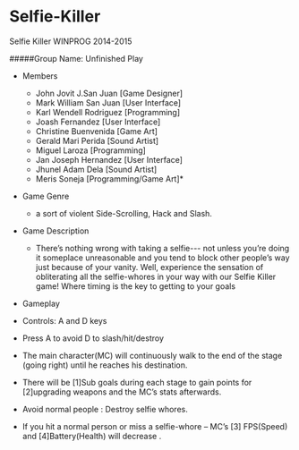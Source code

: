 Selfie-Killer
=============

Selfie Killer WINPROG 2014-2015


#####Group Name: Unfinished Play 
       
* Members
  - John Jovit J.San Juan  [Game Designer]
  - Mark William San Juan  [User Interface]
  - Karl Wendell Rodriguez [Programming]
  - Joash Fernandez        [User Interface]
  - Christine Buenvenida   [Game Art]
  - Gerald Mari Perida     [Sound Artist]
  - Miguel Laroza          [Programming]
  - Jan Joseph Hernandez   [User Interface]
  - Jhunel Adam Dela       [Sound Artist]
  - Meris Soneja           [Programming/Game Art]*
  




* Game Genre
  - a sort of violent Side-Scrolling, Hack and Slash.


* Game Description
  - There’s nothing wrong with taking a selfie--- not unless you’re
doing it someplace unreasonable and you tend to block other
people’s way just because of your vanity. Well, experience
the sensation of obliterating all the selfie-whores in your way
with our Selfie Killer game! Where timing is the key to getting
to your goals


* Gameplay
 - Controls: A and D keys

  - Press A to avoid D to slash/hit/destroy
 
  - The main character(MC) will continuously walk to the end of
the stage (going right) until he reaches his destination.

  - There will be [1]Sub goals during each stage to gain points for
[2]upgrading weapons and the MC’s stats afterwards.

  - Avoid normal people : Destroy selfie whores.

  - If you hit a normal person or miss a selfie-whore – MC’s [3]
FPS(Speed) and [4]Battery(Health) will decrease .

